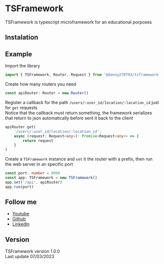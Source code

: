 # TSFramework

TSFramework is typescript microframework for an educational porposes

## Instalation

## Example

Import the library

```ts
import { TSFramework, Router, Request } from '@danny270793/tsframework'
```

Create how many routers you need

```ts
const apiRouter: Router = new Router()
```

Register a callback for the path `/users/:user_id/location/:location_id` just for `get` requests<br>
Notice that the callback must return something, the framework serializes that return to json automatically before sent it back to the client

```ts
apiRouter.get(
    '/users/:user_id/location/:location_id',
    async (request: Request<any>): Promise<Request<any>> => {
        return request
    }
)
```

Create a `TSFramework` instance and `set` it the router with a prefix, then run the web server in an specific port

```ts
const port: number = 8000
const app: TSFramework = new TSFramework()
app.set('/api', apiRouter)
app.run(port)
```

## Follow me

-   [Youtube](https://www.youtube.com/channel/UC5MAQWU2s2VESTXaUo-ysgg)
-   [Github](https://www.github.com/danny270793/)
-   [LinkedIn](https://www.linkedin.com/in/danny270793)

## Version

TSFramework version 1.0.0<br>
Last update 07/03/2023
